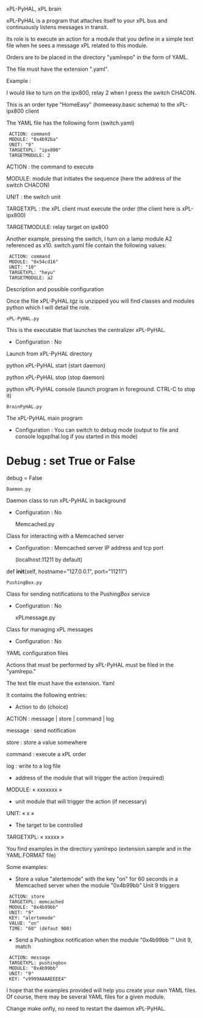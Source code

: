 xPL-PyHAL, xPL brain

xPL-PyHAL is a program that attaches itself to your xPL bus and continuously listens messages in transit.

Its role is to execute an action for a module that you define in a simple text file when he sees a message xPL related to this module.

Orders are to be placed in the directory "yamlrepo" in the form of YAML.

The file must have the extension ".yaml".

Example :

I would like to turn on the ipx800, relay 2 when I press the switch CHACON.

This is an order type "HomeEasy" (homeeasy.basic schema) to the xPL-ipx800 client

The YAML file has the following form (switch.yaml)

```
 ACTION: command
 MODULE: "0x4b92ba"
 UNIT: "9"
 TARGETXPL: "ipx800"
 TARGETMODULE: 2
```

ACTION : the command to execute

MODULE: module that initiates the sequence (here the address of the switch CHACON)

UNIT : the switch unit

TARGETXPL : the xPL client must execute the order (the client here is xPL-ipx800)

TARGETMODULE: relay target on ipx800

Another example, pressing the switch, I turn on a lamp module A2 referenced as x10. switch.yaml file contain the following values:

```
 ACTION: command
 MODULE: "0x54cd16"
 UNIT: "10"
 TARGETXPL: "heyu"
 TARGETMODULE: a2
```

Description and possible configuration

Once the file xPL-PyHAL.tgz is unzipped you will find classes and modules python which I will detail the role.

    xPL-PyHAL.py 

This is the executable that launches the centralizer xPL-PyHAL.

- Configuration : No

Launch from xPL-PyHAL directory

python xPL-PyHAL start (start daemon)

python xPL-PyHAL stop (stop daemon)

python xPL-PyHAL console (launch program in foreground. CTRL-C to stop it)

    BrainPyHAL.py 

The xPL-PyHAL main program

- Configuration : You can switch to debug mode (output to file and console logxplhal.log if you started in this mode)

# Debug : set True or False
debug = False

    Daemon.py 

Daemon class to run xPL-PyHAL in background

- Configuration : No

    Memcached.py 

Class for interacting with a Memcached server

- Configuration : Memcached server IP address and tcp port

    (localhost:11211 by default) 

def __init__(self, hostname="127.0.0.1", port="11211")

    PushingBox.py 

Class for sending notifications to the PushingBox service

- Configuration : No

    xPLmessage.py 

Class for managing xPL messages

- Configuration : No

YAML configuration files

Actions that must be performed by xPL-PyHAL must be filed in the "yamlrepo."

The text file must have the extension. Yaml

It contains the following entries:

- Action to do (choice)

ACTION : message | store | command | log

message : send notification

store : store a value somewhere

command : execute a xPL order

log : write to a log file

- address of the module that will trigger the action (required)

MODULE: « xxxxxxx »

- unit module that will trigger the action (if necessary)

UNIT: « x »

- The target to be controlled

TARGETXPL: « xxxxx »

You find examples in the directory yamlrepo (extension.sample and in the YAML.FORMAT file)

Some examples:

- Store a value "alertemode" with the key "on" for 60 seconds in a Memcached server when the module "0x4b99bb" Unit 9 triggers

```
 ACTION: store
 TARGETXPL: memcached
 MODULE: "0x4b99bb"
 UNIT: "9"
 KEY: "alertemode"
 VALUE: "on"
 TIME: "60" (défaut 900)
```

- Send a Pushingbox notification when the module "0x4b99bb '" Unit 9, match

```
 ACTION: message
 TARGETXPL: pushingbox
 MODULE: "0x4b99bb"
 UNIT: "9"
 KEY: "v9999AAAAEEEE4"
```

I hope that the examples provided will help you create your own YAML files. Of course, there may be several YAML files for a given module.

Change make onfly, no need to restart the daemon xPL-PyHAL.
